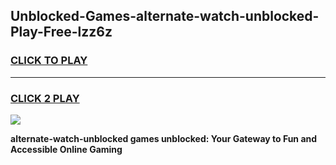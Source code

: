 
## Unblocked-Games-alternate-watch-unblocked-Play-Free-lzz6z
<h3>
<a href="https://premium76.site?title=alternate-watch-unblocked&ref=19M">CLICK TO PLAY</a></h3>
<hr>

<h3>
<a href="https://premium76.site?title=alternate-watch-unblocked&ref=19M">CLICK 2 PLAY</a>
  
</h3>

<a href="https://premium76.site?title=alternate-watch-unblocked&ref=19M"><img src="https://clearcache.store/games.png"></a>


**alternate-watch-unblocked games unblocked: Your Gateway to Fun and Accessible Online Gaming**

